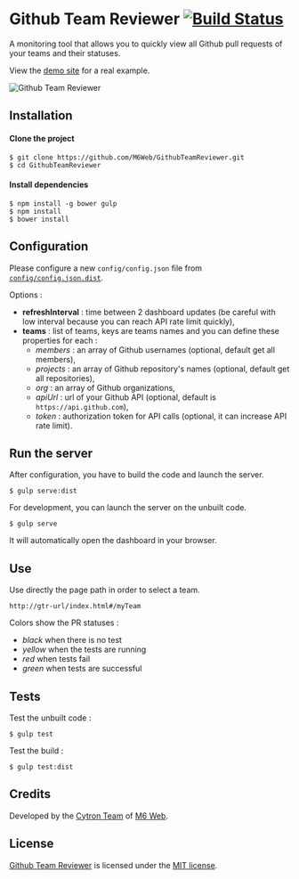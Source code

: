 # Github Team Reviewer [![Build Status](https://api.travis-ci.org/M6Web/GithubTeamReviewer.png?branch=master)](http://travis-ci.org/M6Web/GithubTeamReviewer)

A monitoring tool that allows you to quickly view all Github pull requests of your teams and their statuses.

View the [demo site](http://tech.m6web.fr/GithubTeamReviewer/dist/index.html) for a real example.

![Github Team Reviewer](http://imagizer.imageshack.us/a/img674/2445/PYOJnf.png "Github Team Reviewer")

## Installation

#### Clone the project

```shell
$ git clone https://github.com/M6Web/GithubTeamReviewer.git
$ cd GithubTeamReviewer
```

#### Install dependencies

```shell
$ npm install -g bower gulp
$ npm install
$ bower install
```

## Configuration

Please configure a new `config/config.json` file from [`config/config.json.dist`](config/config.json.dist).

Options :

* **refreshInterval** : time between 2 dashboard updates (be careful with low interval because you can reach API rate limit quickly),
* **teams** : list of teams, keys are teams names and you can define these properties for each :
  * *members* : an array of Github usernames (optional, default get all members),
  * *projects* : an array of Github repository's names (optional, default get all repositories),
  * *org* : an array of Github organizations,
  * *apiUrl* : url of your Github API (optional, default is `https://api.github.com`),
  * *token* : authorization token for API calls (optional, it can increase API rate limit).


## Run the server

After configuration, you have to build the code and launch the server.

```shell
$ gulp serve:dist
```

For development, you can launch the server on the unbuilt code.

```shell
$ gulp serve
```

It will automatically open the dashboard in your browser.

## Use

Use directly the page path in order to select a team.

```
http://gtr-url/index.html#/myTeam
```

Colors show the PR statuses :
* *black* when there is no test
* *yellow* when the tests are running
* *red* when tests fail
* *green* when tests are successful

## Tests

Test the unbuilt code :

```shell
$ gulp test
```

Test the build :

```shell
$ gulp test:dist
```

## Credits

Developed by the [Cytron Team](http://cytron.fr/) of [M6 Web](http://tech.m6web.fr/).

## License

[Github Team Reviewer](https://github.com/M6Web/GithubTeamReviewer) is licensed under the [MIT license](LICENSE).
